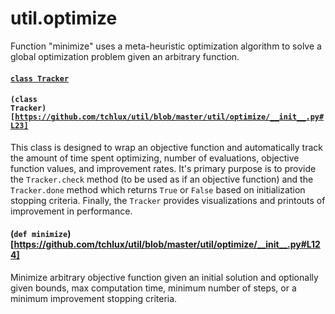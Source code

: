 # util.optimize

Function "minimize" uses a meta-heuristic optimization algorithm to solve a global optimization problem given an arbitrary function.

<h4><code><a href="https://github.com/tchlux/util/blob/master/util/optimize/__init__.py#L23">class Tracker</a></code></h4>

#### <code>(class Tracker)[https://github.com/tchlux/util/blob/master/util/optimize/__init__.py#L23]</code>

This class is designed to wrap an objective function and automatically track the amount of time spent optimizing, number of evaluations, objective function values, and improvement rates. It's primary purpose is to provide the `Tracker.check` method (to be used as if an objective function) and the `Tracker.done` method which returns `True` or `False` based on initialization stopping criteria. Finally, the `Tracker` provides visualizations and printouts of improvement in performance.

#### (`def minimize`)[https://github.com/tchlux/util/blob/master/util/optimize/__init__.py#L124]

Minimize arbitrary objective function given an initial solution and
optionally given bounds, max computation time, minimum number of
steps, or a minimum improvement stopping criteria.
